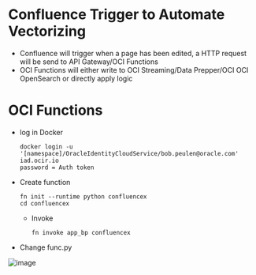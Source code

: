 # Confluence Trigger to Automate Vectorizing

- Confluence will trigger when a page has been edited, a HTTP request will be send to API Gateway/OCI Functions
- OCI Functions will either write to OCI Streaming/Data Prepper/OCI OCI OpenSearch or directly apply logic


# OCI Functions

- log in Docker
  ```
  docker login -u '[namespace]/OracleIdentityCloudService/bob.peulen@oracle.com' iad.ocir.io
  password = Auth token
  ```
  
- Create function
  ```
  fn init --runtime python confluencex
  cd confluencex
  ```

  - Invoke
    ```
    fn invoke app_bp confluencex
    ```

- Change func.py



![image](https://github.com/user-attachments/assets/aa232819-0666-4445-b7ef-e8c9f8b5f2b2)
